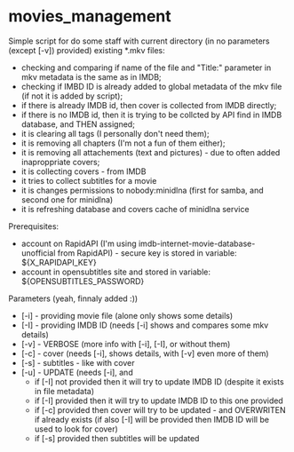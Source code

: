 # movies_management
Simple script for do some staff with current directory (in no parameters (except [-v]) provided) existing *.mkv files:
- checking and comparing if name of the file and "Title:" parameter in mkv metadata is the same as in IMDB;
- checking if IMBD ID is already added to global metadata of the mkv file (if not it is added by script);
- if there is already IMDB id, then cover is collected from IMDB directly;
- if there is no IMDB id, then it is trying to be collcted by API find in IMDB database, and THEN assigned;
- it is clearing all tags (I personally don't need them);
- it is removing all chapters (I'm not a fun of them either);
- it is removing all attachements (text and pictures) - due to often added inaproppriate covers;
- it is collecting covers - from IMDB
- it tries to collect subtitles for a movie
- it is changes permissions to nobody:minidlna (first for samba, and second one for minidlna)
- it is refreshing database and covers cache of minidlna service

Prerequisites:
- account on RapidAPI (I'm using imdb-internet-movie-database-unofficial from RapidAPI) - secure key is stored in variable: ${X_RAPIDAPI_KEY}
- account in opensubtitles site and stored in variable: ${OPENSUBTITLES_PASSWORD}

Parameters (yeah, finnaly added :))
- [-i] - providing movie file (alone only shows some details)
- [-I] - providing IMDB ID (needs [-i] shows and compares some mkv details)
- [-v] - VERBOSE (more info with [-i], [-I], or without them)
- [-c] - cover (needs [-i], shows details, with [-v] even more of them)
- [-s] - subtitles - like with cover
- [-u] - UPDATE (needs [-i], and
  - if [-I] not provided then it will try to update IMDB ID (despite it exists in file metadata)
  - if [-I] provided then it will try to update IMDB ID to this one provided
  - if [-c] provided then cover will try to be updated - and OVERWRITEN if already exists (if also [-I] will be provided then IMDB ID will be used to look for cover)
  - if [-s] provided then subtitles will be updated
